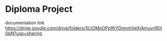 # Diploma Project 
documentation link https://drive.google.com/drive/folders/1lLtOMoOPpfKYDmnntVeXjAmuvnR0j0pN?usp=sharing 
